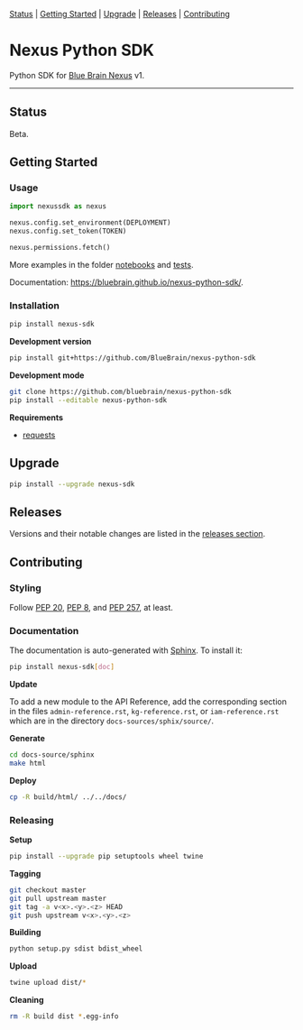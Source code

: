 [Status](#status) |
[Getting Started](#getting-started) |
[Upgrade](#upgrade) |
[Releases](#releases) |
[Contributing](#contributing)

# Nexus Python SDK

Python SDK for [Blue Brain Nexus](https://github.com/BlueBrain/nexus) v1.

---

## Status

Beta.

## Getting Started

### Usage

````python
import nexussdk as nexus

nexus.config.set_environment(DEPLOYMENT)
nexus.config.set_token(TOKEN)

nexus.permissions.fetch()
````

More examples in the folder [notebooks](./notebooks) and [tests](./tests).

Documentation: https://bluebrain.github.io/nexus-python-sdk/.

### Installation

```bash
pip install nexus-sdk
```

**Development version**

```bash
pip install git+https://github.com/BlueBrain/nexus-python-sdk
```

**Development mode**

```bash
git clone https://github.com/bluebrain/nexus-python-sdk
pip install --editable nexus-python-sdk
```

**Requirements**

- [requests](http://docs.python-requests.org)

## Upgrade

```bash
pip install --upgrade nexus-sdk
```

## Releases

Versions and their notable changes are listed in the [releases section](
https://github.com/BlueBrain/nexus-python-sdk/releases/).

## Contributing

### Styling

Follow [PEP 20](https://www.python.org/dev/peps/pep-0020/),
[PEP 8](https://www.python.org/dev/peps/pep-0008/), and
[PEP 257](https://www.python.org/dev/peps/pep-0257/), at least.

### Documentation

The documentation is auto-generated with [Sphinx](http://www.sphinx-doc.org).
To install it:

```bash
pip install nexus-sdk[doc]
```

**Update**

To add a new module to the API Reference, add the corresponding section in the
files `admin-reference.rst`, `kg-reference.rst`, or `iam-reference.rst` which 
are in the directory `docs-sources/sphix/source/`.

**Generate**

```bash
cd docs-source/sphinx
make html
```

**Deploy**

```bash
cp -R build/html/ ../../docs/
```

### Releasing

**Setup**

```bash
pip install --upgrade pip setuptools wheel twine
```

**Tagging**

```bash
git checkout master
git pull upstream master
git tag -a v<x>.<y>.<z> HEAD
git push upstream v<x>.<y>.<z>
```

**Building**

```bash
python setup.py sdist bdist_wheel
```

**Upload**

```bash
twine upload dist/*
```

**Cleaning**

```bash
rm -R build dist *.egg-info
```
